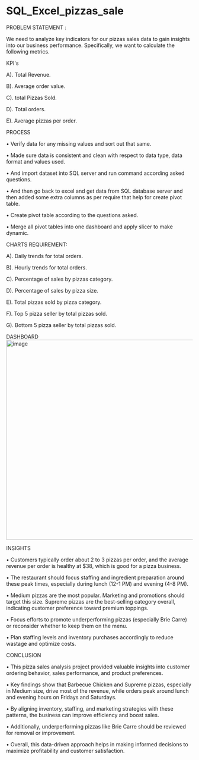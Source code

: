 # SQL_Excel_pizzas_sale
PROBLEM STATEMENT :

We need to analyze key indicators for our pizzas sales data to gain insights into our business performance. Specifically, we want to calculate the following metrics.

KPI's 

A). Total Revenue.

B). Average order value.

C). total Pizzas Sold.

D). Total orders.

E). Average pizzas per order.

PROCESS

•	Verify data for any missing values and sort out that same.

•	Made sure data is consistent and clean with respect to data type, data format and values used.

•	And import dataset into SQL server and run command according asked questions.

•	And then go back to excel and get data from SQL database server and then added some extra columns as per require that help for create pivot table.

•	Create pivot table according to the questions asked.

•	Merge all pivot tables into one dashboard and apply slicer to make dynamic.


CHARTS REQUIREMENT:

A). Daily trends for total orders.

B). Hourly trends for total orders.

C). Percentage of sales by pizzas category.

D). Percentage of sales by pizza size.

E). Total pizzas sold by pizza category.

F). Top 5 pizza seller by total pizzas sold.

G). Bottom 5 pizza seller by total pizzas sold.




DASHBOARD
<img width="994" height="538" alt="image" src="https://github.com/user-attachments/assets/ec207649-873c-44e0-be08-7d122ef9bd44" />

     
INSIGHTS

•	Customers typically order about 2 to 3 pizzas per order, and the average revenue per order is healthy at $38, which is good for a pizza business.

•	The restaurant should focus staffing and ingredient preparation around these peak times, especially during lunch (12-1 PM) and evening (4-8 PM).

•	Medium pizzas are the most popular. Marketing and promotions should target this size. Supreme pizzas are the best-selling category overall, indicating customer preference toward premium toppings.

•	Focus efforts to promote underperforming pizzas (especially Brie Carre) or reconsider whether to keep them on the menu.

•	Plan staffing levels and inventory purchases accordingly to reduce wastage and optimize costs.

CONCLUSION

•	This pizza sales analysis project provided valuable insights into customer ordering behavior, sales performance, and product preferences.

•	Key findings show that Barbecue Chicken and Supreme pizzas, especially in Medium size, drive most of the revenue, while orders peak around lunch and evening hours on Fridays and Saturdays.

•	By aligning inventory, staffing, and marketing strategies with these patterns, the business can improve efficiency and boost sales.

•	Additionally, underperforming pizzas like Brie Carre should be reviewed for removal or improvement.

•	Overall, this data-driven approach helps in making informed decisions to maximize profitability and customer satisfaction.


